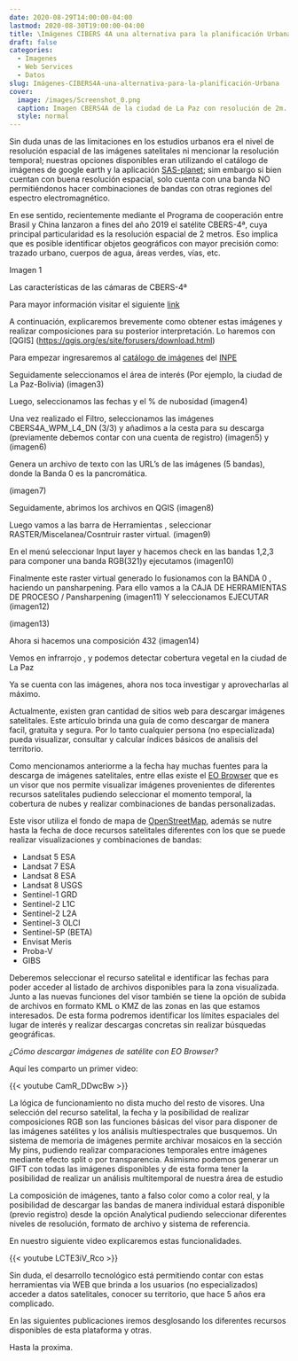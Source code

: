 ```yaml
---
date: 2020-08-29T14:00:00-04:00
lastmod: 2020-08-30T19:00:00-04:00
title: \Imágenes CIBERS 4A una alternativa para la planificación Urbana
draft: false
categories:
  - Imagenes
  - Web Services
  - Datos
slug: Imágenes-CIBERS4A-una-alternativa-para-la-planificación-Urbana 
cover:
  image: /images/Screenshot_0.png
  caption: Imagen CBERS4A de la ciudad de La Paz con resolución de 2m.
  style: normal
---
```


Sin duda unas de las limitaciones en los estudios urbanos era el nivel de resolución espacial de las imágenes satelitales ni mencionar la resolución temporal; nuestras opciones disponibles eran utilizando el catálogo de imágenes de google earth y la aplicación  [SAS-planet](http://www.sasgis.org/); sim embargo si bien cuentan con buena resolución espacial, solo cuenta con una banda NO permitiéndonos hacer combinaciones de bandas con otras regiones del espectro electromagnético.

En ese sentido, recientemente mediante el Programa de cooperación entre Brasil y China lanzaron a fines del año 2019 el satélite CBERS-4ª, cuya principal particularidad es la resolución espacial de 2 metros. Eso implica que es posible identificar objetos geográficos con mayor precisión como: trazado urbano, cuerpos de agua, áreas verdes, vías, etc.

Imagen 1




Las características de las cámaras de CBERS-4ª






Para mayor información visitar el siguiente [link](http://www.cbers.inpe.br/sobre/cameras/cbers04a.php) 

A continuación, explicaremos brevemente como obtener estas imágenes y realizar composiciones para su posterior interpretación. Lo haremos con [QGIS]  (https://qgis.org/es/site/forusers/download.html) 

Para empezar ingresaremos al [catálogo de imágenes](http://www2.dgi.inpe.br/catalogo/explore) del [INPE](http://www.inpe.br/)

Seguidamente seleccionamos el área de interés (Por ejemplo, la ciudad de La Paz-Bolivia)
(imagen3)

Luego, seleccionamos las fechas y el % de nubosidad
(imagen4)

Una vez realizado el Filtro, seleccionamos las imágenes CBERS4A_WPM_L4_DN (3/3) y añadimos a la cesta para su descarga (previamente debemos contar con una cuenta de registro)
(imagen5) y (imagen6)

Genera un archivo de texto con las URL’s de las imágenes (5 bandas), donde la Banda 0 es la pancromática.

(imagen7)




Seguidamente, abrimos los archivos en QGIS
(imagen8)


Luego vamos a las barra de Herramientas , seleccionar RASTER/Miscelanea/Cosntruir raster virtual.
(imagen9)

En el menú seleccionar Input layer y hacemos check en las bandas 1,2,3 para componer una banda RGB(321)y ejecutamos
(imagen10)

Finalmente este raster virtual generado lo fusionamos con la BANDA 0 , haciendo un pansharpening. Para ello vamos a la CAJA DE HERRAMIENTAS DE PROCESO / Pansharpening
(imagen11)
Y seleccionamos EJECUTAR
(imagen12)

(imagen13)

Ahora si hacemos una composición 432
(imagen14)

Vemos en infrarrojo , y podemos detectar cobertura vegetal en la ciudad de La Paz

Ya se cuenta con las  imágenes, ahora nos toca investigar y aprovecharlas al máximo. 





Actualmente, existen gran cantidad de sitios web para descargar imágenes satelitales. Este artículo brinda una guía de como descargar de manera facil, gratuita y segura. 
Por lo tanto cualquier persona (no especializada) pueda visualizar, consultar y calcular índices básicos de analisis del territorio.


Como mencionamos anteriorme a la fecha hay muchas fuentes para la descarga de imágenes satelitales, entre ellas existe el [EO Browser](https://apps.sentinel-hub.com/eo-browser/?lat=-4.83&lng=-71.41&zoom=5) que es un visor que nos permite visualizar imágenes provenientes de diferentes recursos satelitales  pudiendo seleccionar el momento temporal, la cobertura de nubes y realizar combinaciones de bandas personalizadas.

Este visor utiliza el fondo de mapa de  [OpenStreetMap](https://www.openstreetmap.org/#map=6/-16.267/-64.823), además se nutre hasta la fecha  de doce recursos satelitales diferentes con los que se puede realizar visualizaciones y combinaciones de bandas:

- Landsat 5 ESA
- Landsat 7 ESA
- Landsat 8 ESA
- Landsat 8 USGS
- Sentinel-1 GRD
- Sentinel-2 L1C
- Sentinel-2 L2A
- Sentinel-3 OLCI
- Sentinel-5P (BETA)
- Envisat Meris
- Proba-V
- GIBS

Deberemos seleccionar el recurso satelital e identificar las fechas para poder acceder al listado de archivos disponibles para la zona visualizada. Junto a las nuevas funciones del visor también se tiene  la opción de subida de archivos en formato KML o KMZ de las zonas en las que estamos interesados. De esta forma podremos identificar los límites espaciales del lugar de interés y realizar descargas concretas sin realizar búsquedas geográficas.

_¿Cómo descargar  imágenes de satélite con EO Browser?_

Aquí les comparto un primer video:

{{< youtube CamR_DDwcBw >}}


La lógica de funcionamiento no dista mucho del resto de visores. Una selección del recurso satelital, la fecha y la posibilidad de realizar composiciones RGB son las funciones básicas del visor para disponer de las imágenes satélites y los análisis multiespectrales que busquemos. Un sistema de memoria de imágenes permite archivar mosaicos en la sección My pins, pudiendo realizar comparaciones temporales entre imágenes mediante efecto split o por transparencia. Asimismo podemos generar un GIFT con todas las imágenes disponibles y de esta forma tener la posibilidad de realizar un análisis multitemporal de nuestra área de estudio 

La composición de imágenes, tanto a falso color como a color real, y la posibilidad de descargar las bandas de manera individual estará disponible (previo registro) desde la opción Analytical pudiendo seleccionar diferentes niveles de resolución, formato de archivo y sistema de referencia.

En nuestro siguiente video explicaremos estas funcionalidades.

{{< youtube LCTE3iV_Rco >}}  


Sin duda, el desarrollo tecnológico está permitiendo contar con estas herramientas via WEB que brinda a los usuarios (no especializados) acceder a datos satelitales, conocer su territorio, que hace 5 años era complicado. 

En las siguientes publicaciones iremos desglosando los diferentes recursos disponibles de esta plataforma y otras.



Hasta la proxima.